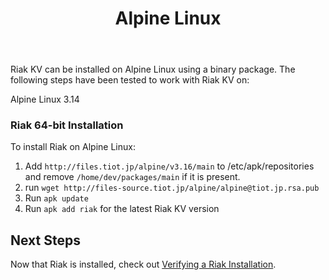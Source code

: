 ﻿---
title_supertext: "Installing on"
title: "Alpine Linux"
description: "installing Riak on Alpine Linux"
project: "riak_kv"
project_version: 3.0.10
menu:
  riak_kv-3.0.10:
    name: "Alpine Linux"
    identifier: "installing_alpine_linux"
    weight: 302
    parent: "installing"
toc: true
aliases:
  - /riak/3.0.10/ops/building/installing/installing-on-alpine-linux
  - /riak/kv/3.0.10/ops/building/installing/installing-on-alpine-linux
  - /riak/3.0.10/installing/alpine-linux/
  - /riak/kv/3.0.10/installing/alpine-linux/
---

[security index]: {{<baseurl>}}riak/kv/3.0.10/using/security/
[install source erlang]: {{<baseurl>}}riak/kv/3.0.10/setup/installing/source/erlang
[install verify]: {{<baseurl>}}riak/kv/3.0.10/setup/installing/verify

Riak KV can be installed on Alpine Linux using a binary
package.
The following steps have been tested to work with Riak KV on:

Alpine Linux 3.14

### Riak 64-bit Installation
To install Riak on Alpine Linux:

1. Add `http://files.tiot.jp/alpine/v3.16/main` to /etc/apk/repositories and remove `/home/dev/packages/main` if it is present.
2. run `wget http://files-source.tiot.jp/alpine/alpine@tiot.jp.rsa.pub`
3. Run `apk update`
4. Run `apk add riak` for the latest Riak KV version

## Next Steps

Now that Riak is installed, check out [Verifying a Riak Installation][install verify].






